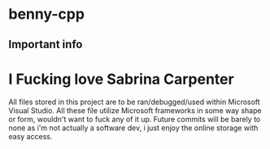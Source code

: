 # benny-cpp

## Important info

# I Fucking love Sabrina Carpenter

All files stored in this project are to be ran/debugged/used within Microsoft Visual Studio. All these file utilize Microsoft frameworks in some way shape or form, wouldn't want to fuck any of it up.
Future commits will be barely to none as i'm not actually a software dev, i just enjoy the online storage with easy access.
